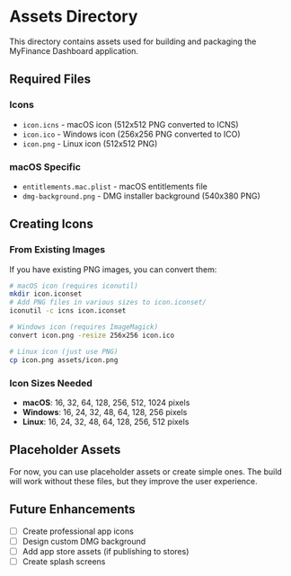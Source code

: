 # Assets Directory

This directory contains assets used for building and packaging the MyFinance Dashboard application.

## Required Files

### Icons
- `icon.icns` - macOS icon (512x512 PNG converted to ICNS)
- `icon.ico` - Windows icon (256x256 PNG converted to ICO)
- `icon.png` - Linux icon (512x512 PNG)

### macOS Specific
- `entitlements.mac.plist` - macOS entitlements file
- `dmg-background.png` - DMG installer background (540x380 PNG)

## Creating Icons

### From Existing Images
If you have existing PNG images, you can convert them:

```bash
# macOS icon (requires iconutil)
mkdir icon.iconset
# Add PNG files in various sizes to icon.iconset/
iconutil -c icns icon.iconset

# Windows icon (requires ImageMagick)
convert icon.png -resize 256x256 icon.ico

# Linux icon (just use PNG)
cp icon.png assets/icon.png
```

### Icon Sizes Needed
- **macOS**: 16, 32, 64, 128, 256, 512, 1024 pixels
- **Windows**: 16, 24, 32, 48, 64, 128, 256 pixels
- **Linux**: 16, 24, 32, 48, 64, 128, 256, 512 pixels

## Placeholder Assets

For now, you can use placeholder assets or create simple ones. The build will work without these files, but they improve the user experience.

## Future Enhancements

- [ ] Create professional app icons
- [ ] Design custom DMG background
- [ ] Add app store assets (if publishing to stores)
- [ ] Create splash screens

